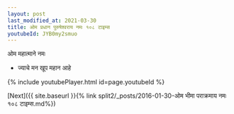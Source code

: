 ```yaml
---
layout: post
last_modified_at: 2021-03-30
title: ओम प्रधान पुरुषेश्वराय नमः १०८ टाइम्स
youtubeId: JYB0my2smuo
---
```

 
 
 ओम महात्माने नमः  
 
 -  ज्याचे मन खूप महान आहे 
 
  
 
  
 
 
 
 
 
 


{% include youtubePlayer.html id=page.youtubeId %}
 
[Next]({{ site.baseurl }}{% link  split2/_posts/2016-01-30-ओम भीमा पराक्रमाय नमः १०८ टाइम्स.md%})
 

